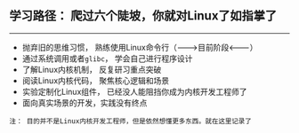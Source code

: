 ## 学习路径： 爬过六个陡坡，你就对Linux了如指掌了

***** 

* 抛弃旧的思维习惯， 熟练使用Linux命令行（--->目前阶段<---）
* 通过系统调用或者`glibc`， 学会自己进行程序设计
* 了解Linux内核机制， 反复研习重点突破
* 阅读Linux内核代码， 聚焦核心逻辑和场景
* 实验定制化Linux组件， 已经没人能阻挡你成为内核开发工程师了
* 面向真实场景的开发，实践没有终点

```
注： 目的并不是Linux内核开发工程师，但是依然想懂更多东西。就在这里记录了
``` 